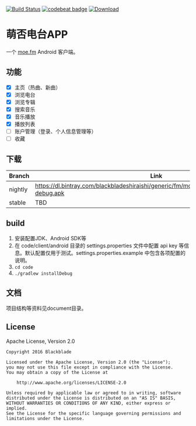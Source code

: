 [![Build Status](https://travis-ci.org/BlackbladeShiraishi/moefm.svg?branch=master)](https://travis-ci.org/BlackbladeShiraishi/moefm)
[![codebeat badge](https://codebeat.co/badges/766a640c-c8d8-4041-9529-efa97ce56b8e)](https://codebeat.co/projects/github-com-blackbladeshiraishi-moefm)
[![Download](https://api.bintray.com/packages/blackbladeshiraishi/generic/moefm/images/download.svg)](https://bintray.com/blackbladeshiraishi/generic/moefm/_latestVersion)

# 萌否电台APP

一个 [moe.fm](http://moe.fm/) Android 客户端。

## 功能

- [x] 主页（热曲、新曲）
- [x] 浏览电台
- [x] 浏览专辑
- [x] 搜索音乐
- [x] 音乐播放
- [x] 播放列表
- [ ] 账户管理（登录、个人信息管理等）
- [ ] 收藏

## 下载

| Branch | Link |
| --- | --- |
| nightly | https://dl.bintray.com/blackbladeshiraishi/generic/fm/moe/android/nightly/apk/android-debug.apk |
| stable | TBD |

## build
1. 安装配置JDK、Android SDK等
2. 在 code/client/android 目录的 settings.properties 文件中配置 api key 等信息。默认配置仅用于测试。settings.properties.example 中包含各项配置的说明。
3. `cd code`
4. `./gradlew installDebug`

## 文档
项目结构等资料见document目录。

## License
Apache License, Version 2.0
```text
Copyright 2016 Blackblade

Licensed under the Apache License, Version 2.0 (the "License");
you may not use this file except in compliance with the License.
You may obtain a copy of the License at

    http://www.apache.org/licenses/LICENSE-2.0

Unless required by applicable law or agreed to in writing, software
distributed under the License is distributed on an "AS IS" BASIS,
WITHOUT WARRANTIES OR CONDITIONS OF ANY KIND, either express or implied.
See the License for the specific language governing permissions and
limitations under the License.
```
